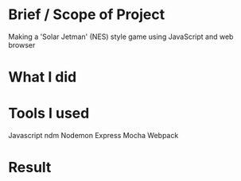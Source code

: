# Brief / Scope of Project
Making a 'Solar Jetman' (NES) style game
using JavaScript and web browser

# What I did

# Tools I used
Javascript
ndm
Nodemon
Express
Mocha
Webpack

# Result
